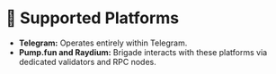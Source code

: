 # 🏅 Supported Platforms

* **Telegram:** Operates entirely within Telegram.
* **Pump.fun and Raydium:** Brigade interacts with these platforms via dedicated validators and RPC nodes.
